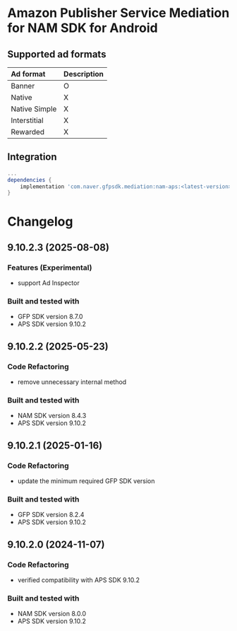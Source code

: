 # Amazon Publisher Service Mediation for NAM SDK for Android

## Supported ad formats

| Ad format     | Description |
|:--------------|:------------|
| Banner        | O           |
| Native        | X           |
| Native Simple | X           |
| Interstitial  | X           |
| Rewarded      | X           |

## Integration

```gradle
...
dependencies {
    implementation 'com.naver.gfpsdk.mediation:nam-aps:<latest-version>'  
}
```

# Changelog
## 9.10.2.3 (2025-08-08)

### Features (Experimental)
* support Ad Inspector

### Built and tested with
- GFP SDK version 8.7.0
- APS SDK version 9.10.2

## 9.10.2.2 (2025-05-23)
### Code Refactoring
* remove unnecessary internal method

### Built and tested with
- NAM SDK version 8.4.3
- APS SDK version 9.10.2

## 9.10.2.1 (2025-01-16)
### Code Refactoring
* update the minimum required GFP SDK version

### Built and tested with
- GFP SDK version 8.2.4
- APS SDK version 9.10.2

## 9.10.2.0 (2024-11-07)

### Code Refactoring

* verified compatibility with APS SDK 9.10.2

### Built and tested with
- NAM SDK version 8.0.0
- APS SDK version 9.10.2


